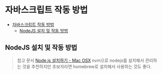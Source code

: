# 자바스크립트 작동 방법

- [자바스크립트 작동 방법](#자바스크립트-작동-방법)
  - [NodeJS 설치 및 작동 방법](#nodejs-설치-및-작동-방법)

## NodeJS 설치 및 작동 방법
> 참고 문서
> [Node.js 설치하기 - Mac OSX](https://tutorialpost.apptilus.com/code/posts/js/js03-nodejs-mac-installation/)
> nvm으로 nodejs를 설치해서 관리하는 것을 추천하지만 초보자라면 homebrew로 설치해서 사용하는 것도 좋다.